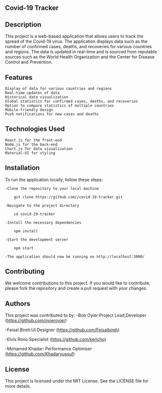 ## Covid-19 Tracker


## Description 
This project is a web-based application that allows users to track the spread of the Covid-19 virus. The application displays data such as the number of confirmed cases, deaths, and recoveries for various countries and regions. The data is updated in real-time and is sourced from reputable sources such as the World Health Organization and the Center for Disease Control and Prevention.

## Features

    Display of data for various countries and regions
    Real-time updates of data
    Historical data visualization
    Global statistics for confirmed cases, deaths, and recoveries
    Option to compare statistics of multiple countries
    Mobile-friendly design
    Push notifications for new cases and deaths

## Technologies Used

    React.js for the front-end
    Node.js for the back-end
    Chart.js for data visualization
    Material-UI for styling

## Installation

To run the application locally, follow these steps:

    -Clone the repository to your local machine

        git clone https://github.com//covid-19-tracker.git

    -Navigate to the project directory

        cd covid-19-tracker

    -Install the necessary dependencies

        npm install

    -Start the development server

        npm start

    -The application should now be running on http://localhost:3000/

## Contributing

We welcome contributions to this project. If you would like to contribute, please fork the repository and create a pull request with your changes.


## Authors

This project was contributed to by:
  -Bob Oyier:Project Lead,Developer
    (https://github.com/oyieroyier)

  -Feisal Bireh:UI Designer
    (https://github.com/Feisalbireh)

  -Elvis Rono:Specialist
    (https://github.com/kericho)

  -Mohamed Khadar: Performance Optimiser
    (https://github.com/Khadaryussuf)

## License

This project is licensed under the MIT License. See the LICENSE file for more details.

